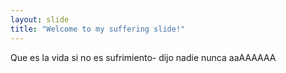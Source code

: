 ```yaml
---
layout: slide
title: "Welcome to my suffering slide!"
---
```

Que es la vida si no es sufrimiento- dijo nadie nunca
aaAAAAAA